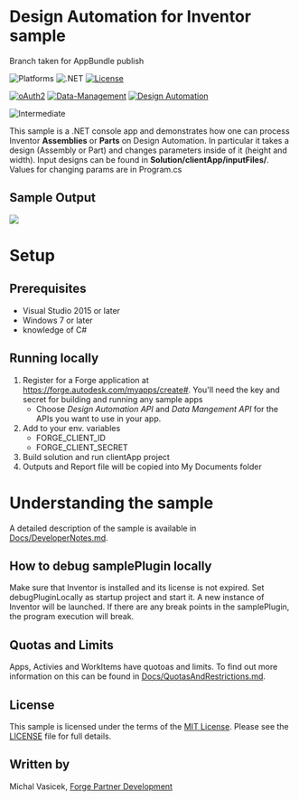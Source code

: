 # Design Automation for Inventor sample

Branch taken for AppBundle publish

![Platforms](https://img.shields.io/badge/platform-Windows-lightgrey.svg)
![.NET](https://img.shields.io/badge/.net-4.7-blue.svg)
[![License](https://img.shields.io/badge/license-MIT-blue.svg)](http://opensource.org/licenses/MIT)

[![oAuth2](https://img.shields.io/badge/oAuth2-v1-green.svg)](http://developer.autodesk.com/)
[![Data-Management](https://img.shields.io/badge/data%20management-v2-blue.svg)](http://developer.autodesk.com/)
[![Design Automation](https://img.shields.io/badge/design%20automation-v3-blue.svg)](https://forge.autodesk.com/api/design-automation-cover-page/)

![Intermediate](https://img.shields.io/badge/Level-Intermediate-blue.svg)

 This sample is a .NET console app and demonstrates how one can process Inventor **Assemblies** or **Parts** on Design Automation. In particular it takes a design (Assembly or Part) and changes parameters inside of it (height and width). Input designs can be found in **Solution/clientApp/inputFiles/**. Values for changing params are in Program.cs

## Sample Output

![](thumbnail.png)

# Setup

## Prerequisites
* Visual Studio 2015 or later
* Windows 7 or later
* knowledge of C#

## Running locally

1. Register for a Forge application at https://forge.autodesk.com/myapps/create#. You'll need the key and secret for building and running any sample apps
    * Choose *Design Automation API* and *Data Mangement API* for the APIs you want to use in your app.
2. Add to your env. variables
    * FORGE_CLIENT_ID
    * FORGE_CLIENT_SECRET
3. Build solution and run clientApp project
6. Outputs and Report file will be copied into My Documents folder

# Understanding the sample
A detailed description of the sample is available in [Docs/DeveloperNotes.md](Docs/DeveloperNotes.md).

## How to debug samplePlugin locally

Make sure that Inventor is installed and its license is not expired. Set debugPluginLocally as startup project and start it. A new instance of Inventor will be launched. If there are any break points in the samplePlugin, the program execution will break.

## Quotas and Limits
Apps, Activies and WorkItems have quotoas and limits. To find out more information on this can be found in [Docs/QuotasAndRestrictions.md](Docs/QuotasAndRestrictions.md).

## License

This sample is licensed under the terms of the [MIT License](http://opensource.org/licenses/MIT). Please see the [LICENSE](LICENSE) file for full details.

## Written by

Michal Vasicek, [Forge Partner Development](http://forge.autodesk.com)
